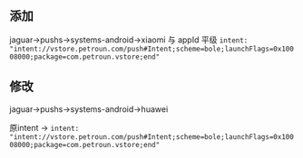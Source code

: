 ## 添加
jaguar->pushs->systems-android->xiaomi
与 appId 平级
 ``
       intent: "intent://vstore.petroun.com/push#Intent;scheme=bole;launchFlags=0x10008000;package=com.petroun.vstore;end"
 ``   

## 修改
jaguar->pushs->systems-android->huawei 


原intent ->
``
    intent: "intent://vstore.petroun.com/push#Intent;scheme=bole;launchFlags=0x10008000;package=com.petroun.vstore;end"
``

